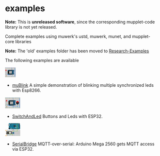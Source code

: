 # examples

**Note:** This is **unreleased software**, since the corresponding mupplet-code library is not yet released.

Complete examples using muwerk's ustd, muwerk, munet, and mupplet-core libraries

**Note:** The 'old' examples folder has been moved to [Research-Examples](https://github.com/muwerk/Research-Examples)

The following examples are available

<img src="https://github.com/muwerk/mupplet-core/blob/master/extras/led.png" width="7%" height="7%">

* [muBlink](https://github.com/muwerk/examples/tree/master/muBlink) A simple demonstration of blinking multiple synchronized leds with Esp8266.

<img src="https://github.com/muwerk/mupplet-core/blob/master/extras/switch.png" width="10%" height="10%">

* [SwitchAndLed](https://github.com/muwerk/examples/tree/master/muBlink) Buttons and Leds with ESP32.

<img src="https://github.com/muwerk/examples/blob/master/Resources/SerialBridge.jpg" width="10%" height="10%">

* [SerialBridge](https://github.com/muwerk/examples/tree/master/muBlink) MQTT-over-serial: Arduino Mega 2560 gets MQTT access via ESP32.
